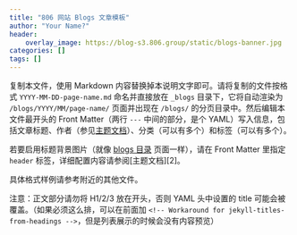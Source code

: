 ```yaml
---
title: "806 网站 Blogs 文章模板"
author: "Your Name?"
header:
    overlay_image: https://blog-s3.806.group/static/blogs-banner.jpg
categories: []
tags: []
---
```


复制本文件，使用 Markdown 内容替换掉本说明文字即可。请将复制的文件按格式 `YYYY-MM-DD-page-name.md` 命名并直接放在 `_blogs` 目录下，它将自动渲染为 `/blogs/YYYY/MM/page-name/` 页面并出现在 `/blogs/` 的分页目录中。然后编辑本文件最开头的 Front Matter（两行 `---` 中间的部分，是个 YAML）写入信息，包括文章标题、作者（参见[主题文档][1]）、分类（可以有多个）和标签（可以有多个）。

若要启用标题背景图片（就像 [blogs 目录](/blogs/) 页面一样），请在 Front Matter 里指定 `header` 标签，详细配置内容请参阅[主题文档][2]。

具体格式样例请参考附近的其他文件。

注意：正文部分请勿将 H1/2/3 放在开头，否则 YAML 头中设置的 title 可能会被覆盖。（如果必须这么排，可以在前面加 `<!-- Workaround for jekyll-titles-from-headings -->`，但是列表展示的时候会没有内容预览）

[1]: https://mmistakes.github.io/minimal-mistakes/docs/authors/
